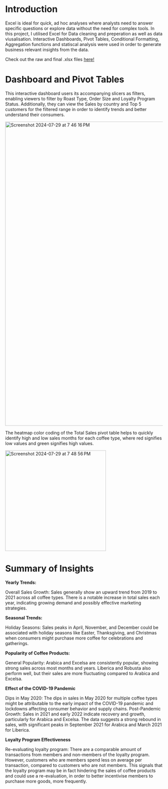 # Introduction

Excel is ideal for quick, ad hoc analyses where analysts need to answer specific questions or explore data without the need for complex tools.
In this project, I utilised Excel for Data cleaning and preperation as well as data viusalisation. Interactive Dashboards, Pivot Tables, Conditional Formatting, Aggregation functions and statiscal analysis were used in order to generate business relevant insights from the data. 

Check out the raw and final .xlsx files [here!]()


# Dashboard and Pivot Tables

This interactive dashboard users its accompanying slicers as filters, enabling viewers to filter by Roast Type, Order Size and Loyalty Program Status. Additionally, they can view the Sales by country and Top 5 customers for the filtered range in order to identify trends and better understand their consumers.

<img width="973" alt="Screenshot 2024-07-29 at 7 46 16 PM" src="https://github.com/user-attachments/assets/36740368-df29-41e4-b2a1-26397bbd6608">




The heatmap color coding of the Total Sales pivot table helps to quickly identify high and low sales months for each coffee type, where red signifies low values and green signifies high values. 

<img width="322" alt="Screenshot 2024-07-29 at 7 48 56 PM" src="https://github.com/user-attachments/assets/4d1cec39-93e0-490c-82e3-adc9472c747a">


# Summary of Insights

**Yearly Trends:**

Overall Sales Growth: Sales generally show an upward trend from 2019 to 2021 across all coffee types. There is a notable increase in total sales each year, indicating growing demand and possibly effective marketing strategies.

**Seasonal Trends:**

Holiday Seasons: Sales peaks in April, November, and December could be associated with holiday seasons like Easter, Thanksgiving, and Christmas when consumers might purchase more coffee for celebrations and gatherings.

**Popularity of Coffee Products:**

General Popularity: Arabica and Excelsa are consistently popular, showing strong sales across most months and years. Liberica and Robusta also perform well, but their sales are more fluctuating compared to Arabica and Excelsa.

**Effect of the COVID-19 Pandemic**

Dips in May 2020: The dips in sales in May 2020 for multiple coffee types might be attributable to the early impact of the COVID-19 pandemic and lockdowns affecting consumer behavior and supply chains.
Post-Pandemic Growth: Sales in 2021 and early 2022 indicate recovery and growth, particularly for Arabica and Excelsa. The data suggests a strong rebound in sales, with significant peaks in September 2021 for Arabica and March 2021 for Liberica.

**Loyalty Program Effectiveness**

Re-evaluating loyalty program: There are a comparable amount of transactions from members and non-members of the loyalty program. However, customers who are members spend less on average per transaction, compared to customers who are not members. This signals that the loyalty program may be in fact hindering the sales of coffee products and could use a re-evaluation, in order to better incentivise members to purchase more goods, more frequently. 
